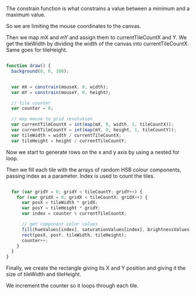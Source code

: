 The constrain function is what constrains a value between a minimum
and a maximum value.

So we are limiting the mouse coordinates to the canvas.

Then we map mX and mY and assign them to currentTileCountX and Y.
We get the tileWidth by dividing the width of the canvas into currentTileCountX.
Same goes for tileHeight.

```js

function draw() {
  background(0, 0, 100);


  var mX = constrain(mouseX, 0, width);
  var mY = constrain(mouseY, 0, height);

  // tile counter
  var counter = 0;

  // map mouse to grid resolution
  var currentTileCountX = int(map(mX, 0, width, 1, tileCountX));
  var currentTileCountY = int(map(mY, 0, height, 1, tileCountY));
  var tileWidth = width / currentTileCountX;
  var tileHeight = height / currentTileCountY;

```
Now we start to generate rows on the x and y axis by using a nested
for loop.

Then we fill each tile with the arrays of random HSB colour components,
passing index as a parameter. Index is used to count the tiles.

```js

  for (var gridY = 0; gridY < tileCountY; gridY++) {
    for (var gridX = 0; gridX < tileCountX; gridX++) {
      var posX = tileWidth * gridX;
      var posY = tileHeight * gridY;
      var index = counter % currentTileCountX;

      // get component color values
      fill(hueValues[index], saturationValues[index], brightnessValues[index]);
      rect(posX, posY, tileWidth, tileHeight);
      counter++;
    }
  }
}

```
Finally, we create the rectangle giving its X and Y position and giving it the
size of tileWidth and tileHeight.

We increment the counter so it loops through each tile.

